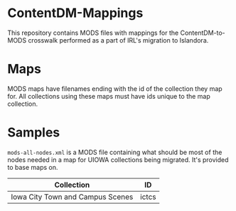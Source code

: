 # ContentDM-Mappings
This repository contains MODS files with mappings for the ContentDM-to-MODS crosswalk performed as a part of IRL's migration to Islandora.
# Maps
MODS maps have filenames ending with the id of the collection they map for. All collections using these maps must have ids unique to the map collection.
# Samples
`mods-all-nodes.xml` is a MODS file containing what should be most of the nodes needed in a map for UIOWA collections being migrated. It's provided to base maps on.

| Collection | ID |
| ---------- | -- |
| Iowa City Town and Campus Scenes | ictcs |
